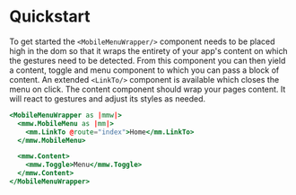 # Quickstart

To get started the `<MobileMenuWrapper/>` component needs to be placed high in the dom so that it wraps the entirety of your app's content on which the gestures need to be detected. From this component you can then yield a content, toggle and menu component to which you can pass a block of content. An extended `<LinkTo/>` component is available which closes the menu on click. The content component should wrap your pages content. It will react to gestures and adjust its styles as needed.

```handlebars
<MobileMenuWrapper as |mmw|>
  <mmw.MobileMenu as |mm|>
    <mm.LinkTo @route="index">Home</mm.LinkTo>
  </mmw.MobileMenu>

  <mmw.Content>
    <mmw.Toggle>Menu</mmw.Toggle>
  </mmw.Content>
</MobileMenuWrapper>
```

